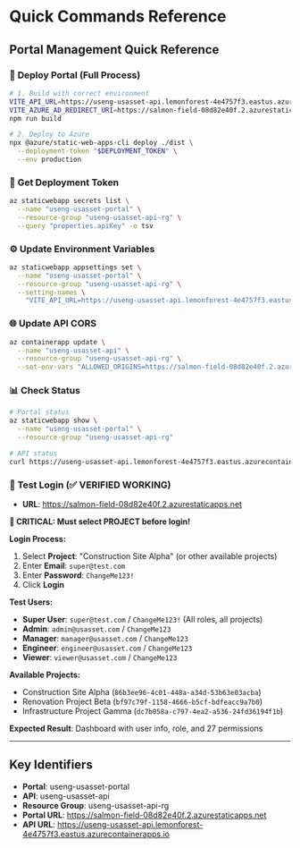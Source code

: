 # Quick Commands Reference

## Portal Management Quick Reference

### 🚀 **Deploy Portal (Full Process)**
```bash
# 1. Build with correct environment
VITE_API_URL=https://useng-usasset-api.lemonforest-4e4757f3.eastus.azurecontainerapps.io \
VITE_AZURE_AD_REDIRECT_URI=https://salmon-field-08d82e40f.2.azurestaticapps.net/auth/callback \
npm run build

# 2. Deploy to Azure
npx @azure/static-web-apps-cli deploy ./dist \
  --deployment-token "$DEPLOYMENT_TOKEN" \
  --env production
```

### 🔧 **Get Deployment Token**
```bash
az staticwebapp secrets list \
  --name "useng-usasset-portal" \
  --resource-group "useng-usasset-api-rg" \
  --query "properties.apiKey" -o tsv
```

### ⚙️ **Update Environment Variables**
```bash
az staticwebapp appsettings set \
  --name "useng-usasset-portal" \
  --resource-group "useng-usasset-api-rg" \
  --setting-names \
    "VITE_API_URL=https://useng-usasset-api.lemonforest-4e4757f3.eastus.azurecontainerapps.io"
```

### 🌐 **Update API CORS**
```bash
az containerapp update \
  --name "useng-usasset-api" \
  --resource-group "useng-usasset-api-rg" \
  --set-env-vars "ALLOWED_ORIGINS=https://salmon-field-08d82e40f.2.azurestaticapps.net"
```

### 📊 **Check Status**
```bash
# Portal status
az staticwebapp show \
  --name "useng-usasset-portal" \
  --resource-group "useng-usasset-api-rg"

# API status  
curl https://useng-usasset-api.lemonforest-4e4757f3.eastus.azurecontainerapps.io/v1/health
```

### 🧪 **Test Login** (✅ VERIFIED WORKING)
- **URL**: https://salmon-field-08d82e40f.2.azurestaticapps.net

**🚨 CRITICAL: Must select PROJECT before login!**

**Login Process:**
1. Select **Project**: "Construction Site Alpha" (or other available projects)
2. Enter **Email**: `super@test.com`
3. Enter **Password**: `ChangeMe123!`
4. Click **Login**

**Test Users:**
- **Super User**: `super@test.com` / `ChangeMe123!` (All roles, all projects)
- **Admin**: `admin@usasset.com` / `ChangeMe123`
- **Manager**: `manager@usasset.com` / `ChangeMe123`
- **Engineer**: `engineer@usasset.com` / `ChangeMe123`
- **Viewer**: `viewer@usasset.com` / `ChangeMe123`

**Available Projects:**
- Construction Site Alpha (`86b3ee96-4c01-448a-a34d-53b63e03acba`)
- Renovation Project Beta (`bf97c79f-1158-4666-b5cf-bdfeacc9a7b0`)
- Infrastructure Project Gamma (`dc7b058a-c797-4ea2-a536-24fd36194f1b`)

**Expected Result**: Dashboard with user info, role, and 27 permissions

---

## Key Identifiers
- **Portal**: useng-usasset-portal  
- **API**: useng-usasset-api
- **Resource Group**: useng-usasset-api-rg
- **Portal URL**: https://salmon-field-08d82e40f.2.azurestaticapps.net
- **API URL**: https://useng-usasset-api.lemonforest-4e4757f3.eastus.azurecontainerapps.io